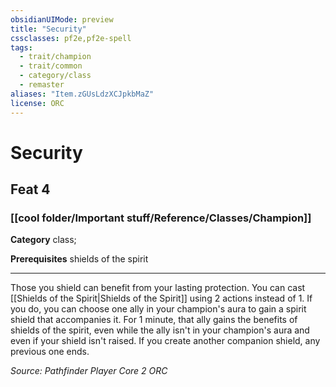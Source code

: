 ```yaml
---
obsidianUIMode: preview
title: "Security"
cssclasses: pf2e,pf2e-spell
tags:
  - trait/champion
  - trait/common
  - category/class
  - remaster
aliases: "Item.zGUsLdzXCJpkbMaZ"
license: ORC
---
```

# Security
## Feat 4
### [[cool folder/Important stuff/Reference/Classes/Champion]]

**Category** class; 



**Prerequisites** shields of the spirit
* * *
Those you shield can benefit from your lasting protection. You can cast [[Shields of the Spirit|Shields of the Spirit]] using 2 actions instead of 1. If you do, you can choose one ally in your champion's aura to gain a spirit shield that accompanies it. For 1 minute, that ally gains the benefits of shields of the spirit, even while the ally isn't in your champion's aura and even if your shield isn't raised. If you create another companion shield, any previous one ends.

*Source: Pathfinder Player Core 2*
*ORC*